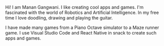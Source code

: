 Hi! I am Manan Gangwani. I like creating cool apps and games. I'm fascinated with the world of Robotics and Artificial Intelligence. In my free time I love doodling, drawing and playing the guitar.

I have made many games from a Piano Octave simulator to a Maze runner game. I use Visual Studio Code and React Native in snack to create such apps and games. 
<!---
Manan861/Manan861 is a ✨ special ✨ repository because its `README.md` (this file) appears on your GitHub profile.
You can click the Preview link to take a look at your changes.
--->
